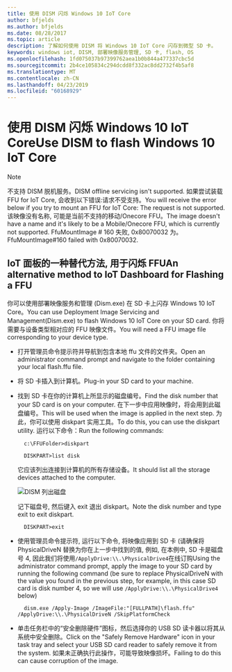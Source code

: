 ```yaml
---
title: 使用 DISM 闪烁 Windows 10 IoT Core
author: bfjelds
ms.author: bfjelds
ms.date: 08/28/2017
ms.topic: article
description: 了解如何使用 DISM 将 Windows 10 IoT Core 闪存到微型 SD 卡。
keywords: windows iot, DISM, 部署映像服务管理, SD 卡, flash, OS
ms.openlocfilehash: 1fd075037b97399762aea1b0b844a477337cbc5d
ms.sourcegitcommit: 2b4ce105834c294dcdd8f332ac8dd2732f4b5af8
ms.translationtype: MT
ms.contentlocale: zh-CN
ms.lasthandoff: 04/23/2019
ms.locfileid: "60168929"
---
```

# <a name="use-dism-to-flash-windows-10-iot-core"></a><span data-ttu-id="a84b1-104">使用 DISM 闪烁 Windows 10 IoT Core</span><span class="sxs-lookup"><span data-stu-id="a84b1-104">Use DISM to flash Windows 10 IoT Core</span></span>

> [!NOTE]
> <span data-ttu-id="a84b1-105">不支持 DISM 脱机服务。</span><span class="sxs-lookup"><span data-stu-id="a84b1-105">DISM offline servicing isn't supported.</span></span> <span data-ttu-id="a84b1-106">如果尝试装载 FFU for IoT Core, 会收到以下错误:请求不受支持。</span><span class="sxs-lookup"><span data-stu-id="a84b1-106">You will receive the error below if you try to mount an FFU for IoT Core: The request is not supported.</span></span>
> <span data-ttu-id="a84b1-107">该映像没有名称, 可能是当前不支持的移动/Onecore FFU。</span><span class="sxs-lookup"><span data-stu-id="a84b1-107">The image doesn't have a name and it's likely to be a Mobile/Onecore FFU, which is currently not supported.</span></span>
> <span data-ttu-id="a84b1-108">FfuMountImage # 160 失败, 0x80070032 为。</span><span class="sxs-lookup"><span data-stu-id="a84b1-108">FfuMountImage#160 failed with 0x80070032.</span></span>

## <a name="an-alternative-method-to-iot-dashboard-for-flashing-a-ffu"></a><span data-ttu-id="a84b1-109">IoT 面板的一种替代方法, 用于闪烁 FFU</span><span class="sxs-lookup"><span data-stu-id="a84b1-109">An alternative method to IoT Dashboard for Flashing a FFU</span></span>

<span data-ttu-id="a84b1-110">你可以使用部署映像服务和管理 (Dism.exe) 在 SD 卡上闪存 Windows 10 IoT Core。</span><span class="sxs-lookup"><span data-stu-id="a84b1-110">You can use Deployment Image Servicing and Management(Dism.exe) to flash Windows 10 IoT Core on your SD card.</span></span> <span data-ttu-id="a84b1-111">你将需要与设备类型相对应的 FFU 映像文件。</span><span class="sxs-lookup"><span data-stu-id="a84b1-111">You will need a FFU image file corresponding to your device type.</span></span> 

* <span data-ttu-id="a84b1-112">打开管理员命令提示符并导航到包含本地 ffu 文件的文件夹。</span><span class="sxs-lookup"><span data-stu-id="a84b1-112">Open an administrator command prompt and navigate to the folder containing your local flash.ffu file.</span></span>

* <span data-ttu-id="a84b1-113">将 SD 卡插入到计算机。</span><span class="sxs-lookup"><span data-stu-id="a84b1-113">Plug-in your SD card to your machine.</span></span> 

* <span data-ttu-id="a84b1-114">找到 SD 卡在你的计算机上所显示的磁盘编号。</span><span class="sxs-lookup"><span data-stu-id="a84b1-114">Find the disk number that your SD card is on your computer.</span></span>  <span data-ttu-id="a84b1-115">在下一步中应用映像时，将会用到此磁盘编号。</span><span class="sxs-lookup"><span data-stu-id="a84b1-115">This will be used when the image is applied in the next step.</span></span>  <span data-ttu-id="a84b1-116">为此，你可以使用 diskpart 实用工具。</span><span class="sxs-lookup"><span data-stu-id="a84b1-116">To do this, you can use the diskpart utility.</span></span>  <span data-ttu-id="a84b1-117">运行以下命令：</span><span class="sxs-lookup"><span data-stu-id="a84b1-117">Run the following commands:</span></span>

        c:\FFUFolder>diskpart

        DISKPART>list disk

    <span data-ttu-id="a84b1-118">它应该列出连接到计算机的所有存储设备。</span><span class="sxs-lookup"><span data-stu-id="a84b1-118">It should list all the storage devices attached to the computer.</span></span> 

    ![DISM 列出磁盘](../media/Dism/DiskpartListDisk.png)

    <span data-ttu-id="a84b1-120">记下磁盘号, 然后键入 exit 退出 diskpart。</span><span class="sxs-lookup"><span data-stu-id="a84b1-120">Note the disk number and type exit to exit diskpart.</span></span> 

        DISKPART>exit

* <span data-ttu-id="a84b1-121">使用管理员命令提示符, 运行以下命令, 将映像应用到 SD 卡 (请确保将 PhysicalDriveN 替换为你在上一步中找到的值, 例如, 在本例中, SD 卡是磁盘号 4, 因此我们将使用`/ApplyDrive:\\.\PhysicalDrive4`在线订购</span><span class="sxs-lookup"><span data-stu-id="a84b1-121">Using the administrator command prompt, apply the image to your SD card by running the following command (be sure to replace PhysicalDriveN with the value you found in the previous step, for example, in this case SD card is disk number 4, so we will use  `/ApplyDrive:\\.\PhysicalDrive4` below)</span></span>

        dism.exe /Apply-Image /ImageFile:"[FULLPATH]\flash.ffu" /ApplyDrive:\\.\PhysicalDriveN /SkipPlatformCheck

* <span data-ttu-id="a84b1-122">单击任务栏中的“安全删除硬件”图标，然后选择你的 USB SD 读卡器以将其从系统中安全删除。</span><span class="sxs-lookup"><span data-stu-id="a84b1-122">Click on the "Safely Remove Hardware" icon in your task tray and select your USB SD card reader to safely remove it from the system.</span></span>  <span data-ttu-id="a84b1-123">如果未正确执行此操作，可能导致映像损坏。</span><span class="sxs-lookup"><span data-stu-id="a84b1-123">Failing to do this can cause corruption of the image.</span></span>
